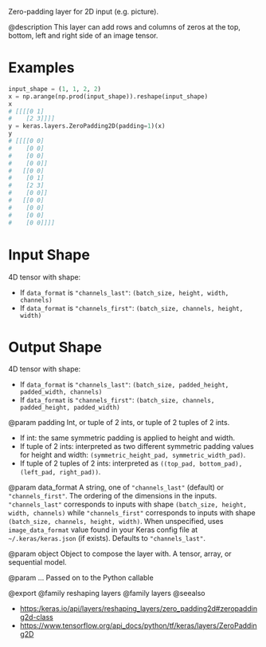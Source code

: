Zero-padding layer for 2D input (e.g. picture).

@description
This layer can add rows and columns of zeros at the top, bottom, left and
right side of an image tensor.

# Examples
```python
input_shape = (1, 1, 2, 2)
x = np.arange(np.prod(input_shape)).reshape(input_shape)
x
# [[[[0 1]
#    [2 3]]]]
y = keras.layers.ZeroPadding2D(padding=1)(x)
y
# [[[[0 0]
#    [0 0]
#    [0 0]
#    [0 0]]
#   [[0 0]
#    [0 1]
#    [2 3]
#    [0 0]]
#   [[0 0]
#    [0 0]
#    [0 0]
#    [0 0]]]]
```

# Input Shape
4D tensor with shape:
- If `data_format` is `"channels_last"`:
  `(batch_size, height, width, channels)`
- If `data_format` is `"channels_first"`:
  `(batch_size, channels, height, width)`

# Output Shape
4D tensor with shape:
- If `data_format` is `"channels_last"`:
  `(batch_size, padded_height, padded_width, channels)`
- If `data_format` is `"channels_first"`:
  `(batch_size, channels, padded_height, padded_width)`

@param padding
Int, or tuple of 2 ints, or tuple of 2 tuples of 2 ints.
- If int: the same symmetric padding is applied to height and width.
- If tuple of 2 ints: interpreted as two different symmetric padding
  values for height and width:
  `(symmetric_height_pad, symmetric_width_pad)`.
- If tuple of 2 tuples of 2 ints: interpreted as
 `((top_pad, bottom_pad), (left_pad, right_pad))`.

@param data_format
A string, one of `"channels_last"` (default) or
`"channels_first"`. The ordering of the dimensions in the inputs.
`"channels_last"` corresponds to inputs with shape
`(batch_size, height, width, channels)` while `"channels_first"`
corresponds to inputs with shape
`(batch_size, channels, height, width)`.
When unspecified, uses `image_data_format` value found in your Keras
config file at `~/.keras/keras.json` (if exists). Defaults to
`"channels_last"`.

@param object
Object to compose the layer with. A tensor, array, or sequential model.

@param ...
Passed on to the Python callable

@export
@family reshaping layers
@family layers
@seealso
+ <https:/keras.io/api/layers/reshaping_layers/zero_padding2d#zeropadding2d-class>
+ <https://www.tensorflow.org/api_docs/python/tf/keras/layers/ZeroPadding2D>
